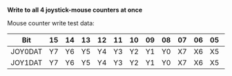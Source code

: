 **Write to all 4 joystick-mouse counters at once**

Mouse counter write test data:

| Bit| 15| 14| 13| 12| 11| 10| 09| 08| 07| 06| 05| 04| 03| 02| 01| 00  |
|---|---|---|---|---|---|---|---|---|---|---|---|---|---|---|---|---  |
|JOY0DAT| Y7| Y6| Y5| Y4| Y3| Y2| Y1| Y0| X7| X6| X5| X4| X3| X2| X1| X0  |
|JOY1DAT| Y7| Y6| Y5| Y4| Y3| Y2| Y1| Y0| X7| X6| X5| X4| X3| X2| X1| X0|

